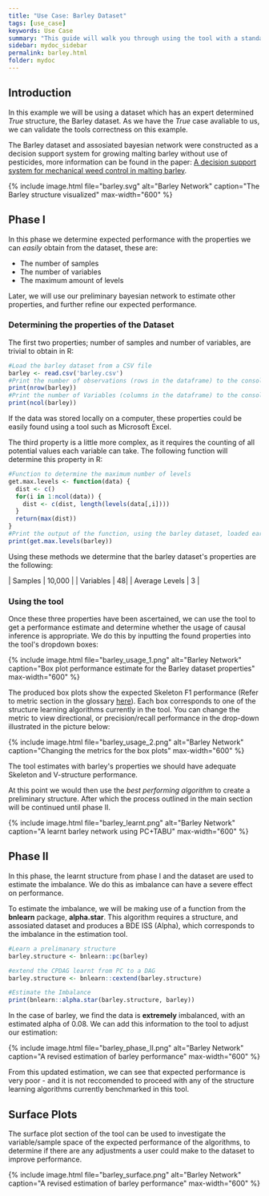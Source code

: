 ```yaml
---
title: "Use Case: Barley Dataset"
tags: [use_case]
keywords: Use Case
summary: "This guide will walk you through using the tool with a standard bayesian network benchmarking dataset; Barley."
sidebar: mydoc_sidebar
permalink: barley.html
folder: mydoc
---
```



## Introduction

In this example we will be using a dataset which has an expert determined *True* structure, the Barley dataset. As we have the *True* case avaliable to us, we can validate the tools correctness on this example.

The Barley dataset and assosiated bayesian network were constructed as a decision support system for growing malting barley without use of pesticides, more information can be found in the paper: [A decision support system for mechanical weed control in malting barley](http://citeseerx.ist.psu.edu/viewdoc/download?doi=10.1.1.144.2646&rep=rep1&type=pdf).

{% include image.html file="barley.svg" alt="Barley Network" caption="The Barley structure visualized" max-width="600" %}

## Phase I

In this phase we determine expected performance with the properties we can *easily* obtain from the dataset, these are:

* The number of samples
* The number of variables
* The maximum amount of levels

Later, we will use our preliminary bayesian network to estimate other properties, and further refine our expected performance.

### Determining the properties of the Dataset

The first two properties; number of samples and number of variables, are trivial to obtain in R:

```r
#Load the barley dataset from a CSV file
barley <- read.csv('barley.csv')
#Print the number of observations (rows in the dataframe) to the console
print(nrow(barley))
#Print the number of Variables (columns in the dataframe) to the console
print(ncol(barley))
````
If the data was stored locally on a computer, these properties could be easily found using a tool such as Microsoft Excel.

The third property is a little more complex, as it requires the counting of all potential values each variable can take. The following function will determine this property in R:

```r
#Function to determine the maximum number of levels
get.max.levels <- function(data) {
  dist <- c()
  for(i in 1:ncol(data)) {
    dist <- c(dist, length(levels(data[,i])))
  }
  return(max(dist))
}
#Print the output of the function, using the barley dataset, loaded earlier, as input
print(get.max.levels(barley))
````

Using these methods we determine that the barley dataset's properties are the following:

| Samples | 10,000 | 
| Variables | 48| 
| Average Levels | 3 |

### Using the tool

Once these three properties have been ascertained, we can use the tool to get a performance estimate and determine whether the usage of causal inference is appropriate. We do this by inputting the found properties into the tool's dropdown boxes:

{% include image.html file="barley_usage_1.png" alt="Barley Network" caption="Box plot performance estimate for the Barley dataset properties" max-width="600" %}

The produced box plots show the expected Skeleton F1 performance (Refer to metric section in the glossary [here](metrics.html)). Each box corresponds to one of the structure learning algorithms currently in the tool. You can change the metric to view directional, or precision/recall performance in the drop-down illustrated in the picture below:

{% include image.html file="barley_usage_2.png" alt="Barley Network" caption="Changing the metrics for the box plots" max-width="600" %}

The tool estimates with barley's properties we should have adequate Skeleton and V-structure performance. 

At this point we would then use the *best performing algorithm* to create a preliminary structure. After which the process outlined in the main section will be continued until phase II.

{% include image.html file="barley_learnt.png" alt="Barley Network" caption="A learnt barley network using PC+TABU" max-width="600" %}

## Phase II

In this phase, the learnt structure from phase I and the dataset are used to estimate the imbalance. We do this as imbalance can have a severe effect on performance.

To estimate the imbalance, we will be making use of a function from the **bnlearn** package, **alpha.star**. This algorithm requires a structure, and assosiated dataset and produces a BDE ISS (Alpha), which corresponds to the imbalance in the estimation tool.

```r
#Learn a prelimanary structure
barley.structure <- bnlearn::pc(barley)

#extend the CPDAG learnt from PC to a DAG
barley.structure <- bnlearn::cextend(barley.structure)

#Estimate the Imbalance
print(bnlearn::alpha.star(barley.structure, barley))
````

In the case of barley, we find the data is **extremely** imbalanced, with an estimated alpha of 0.08. We can add this information to the tool to adjust our estimation:

{% include image.html file="barley_phase_II.png" alt="Barley Network" caption="A revised estimation of barley performance" max-width="600" %}

From this updated estimation, we can see that expected performance is very poor - and it is not reccomended to proceed with any of the structure learning algorithms currently benchmarked in this tool.

## Surface Plots

The surface plot section of the tool can be used to investigate the variable/sample space of the expected performance of the algorithms, to determine if there are any adjustments a user could make to the dataset to improve performance.

{% include image.html file="barley_surface.png" alt="Barley Network" caption="A revised estimation of barley performance" max-width="600" %}

